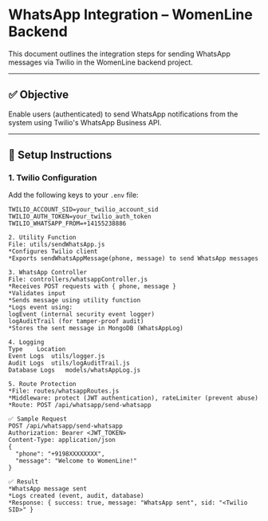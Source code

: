 # WhatsApp Integration – WomenLine Backend

This document outlines the integration steps for sending WhatsApp messages via Twilio in the WomenLine backend project.

---

## ✅ Objective

Enable users (authenticated) to send WhatsApp notifications from the system using Twilio's WhatsApp Business API.

---

## 🔧 Setup Instructions

### 1. Twilio Configuration

Add the following keys to your `.env` file:

```env
TWILIO_ACCOUNT_SID=your_twilio_account_sid
TWILIO_AUTH_TOKEN=your_twilio_auth_token
TWILIO_WHATSAPP_FROM=+14155238886

2. Utility Function
File: utils/sendWhatsApp.js
*Configures Twilio client
*Exports sendWhatsAppMessage(phone, message) to send WhatsApp messages

3. WhatsApp Controller
File: controllers/whatsappController.js
*Receives POST requests with { phone, message }
*Validates input
*Sends message using utility function
*Logs event using:
logEvent (internal security event logger)
logAuditTrail (for tamper-proof audit)
*Stores the sent message in MongoDB (WhatsAppLog)

4. Logging
Type	Location
Event Logs	utils/logger.js
Audit Logs	utils/logAuditTrail.js
Database Logs	models/whatsAppLog.js

5. Route Protection
*File: routes/whatsappRoutes.js
*Middleware: protect (JWT authentication), rateLimiter (prevent abuse)
*Route: POST /api/whatsapp/send-whatsapp

✅ Sample Request
POST /api/whatsapp/send-whatsapp
Authorization: Bearer <JWT_TOKEN>
Content-Type: application/json
{
  "phone": "+9198XXXXXXXX",
  "message": "Welcome to WomenLine!"
}

✅ Result
*WhatsApp message sent
*Logs created (event, audit, database)
*Response: { success: true, message: "WhatsApp sent", sid: "<Twilio SID>" }